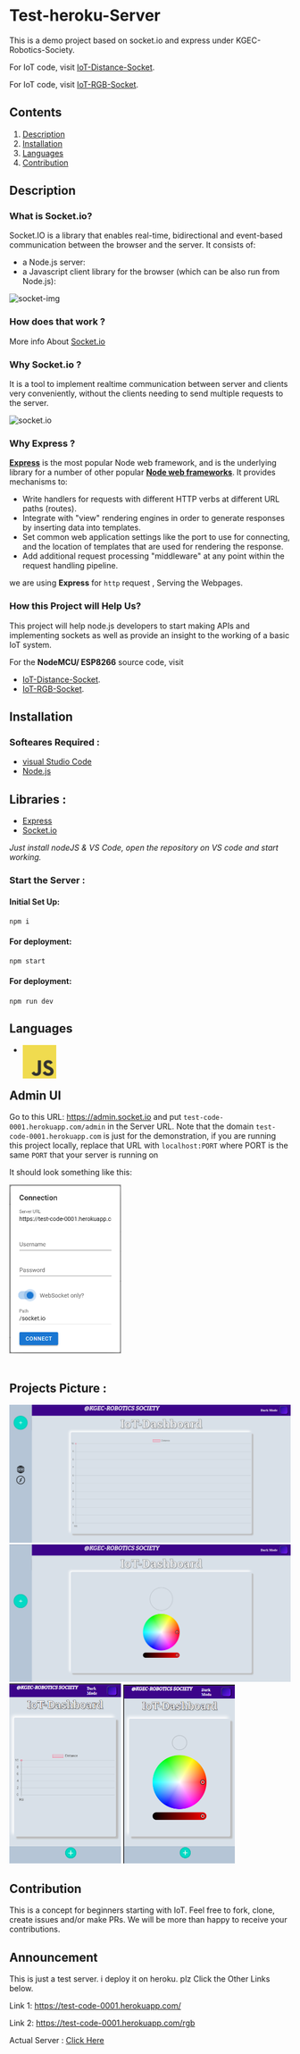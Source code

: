 # **Test-heroku-Server**
This is a demo project based on socket.io and express under KGEC-Robotics-Society.

For IoT code, visit [IoT-Distance-Socket](https://github.com/PSR0001/IoT-Distance-Socket). 

For IoT code, visit [IoT-RGB-Socket](https://github.com/PSR0001/IoT-RGB-Socket).


## **Contents**
1. [Description](#description)
0. [Installation](#installation)
0. [Languages](#languages)
0. [Contribution](#contribution)

## **Description**

### **What is Socket.io?**
 
 Socket.IO is a library that enables real-time, bidirectional and event-based communication between the browser and the server. It consists of:

 - a Node.js server:
 - a Javascript client library for the browser (which can be also run from Node.js):

![socket-img](https://socket.io/images/bidirectional-communication.png)

### **How does that work ?**
 More info About [Socket.io](https://socket.io/docs/v4/) 


### **Why Socket.io ?**
It is a tool to implement realtime communication between server and clients very conveniently, without the clients needing to send multiple requests to the server.

 <img alt="socket.io" width="600px" src="https://miro.medium.com/max/1400/0*xBLcbcD2-YfIQtg8.jpg" /> 

### **Why Express ?**
[**Express**](https://expressjs.com/) is the most popular Node web framework, and is the underlying library for a number of other popular [**Node web frameworks**](https://expressjs.com/en/resources/frameworks.html). It provides mechanisms to:

- Write handlers for requests with different HTTP verbs at different URL paths (routes).
- Integrate with "view" rendering engines in order to generate responses by inserting data into templates.
- Set common web application settings like the port to use for connecting, and the location of templates that are used for rendering the response.
- Add additional request processing "middleware" at any point within the request handling pipeline.

we are using **Express** for ```http``` request , Serving the Webpages.

### How this Project will Help Us?
This project will help node.js developers to start making APIs and implementing sockets as well as provide an insight to the working of a basic IoT system.

For the **NodeMCU/ ESP8266** source code, visit 

- [IoT-Distance-Socket](https://github.com/PSR0001/IoT-Distance-Socket). 
- [IoT-RGB-Socket](https://github.com/PSR0001/IoT-RGB-Socket).

## **Installation**
   ### Softeares Required :
   * [visual Studio Code](https://code.visualstudio.com/download)
   * [Node.js](https://nodejs.org/en/)

## **Libraries :**
 
 * [Express](https://expressjs.com/en/starter/hello-world.html)
 * [Socket.io](https://socket.io/docs/v4/)

_Just install nodeJS & VS Code, open the repository on VS code and start working._

### Start the Server :
#### Initial Set Up:
```
npm i
```
#### For deployment:
```
npm start
```
#### For deployment:
```
npm run dev
```

## **Languages**

- <img align="left" alt="C++" width="60px" src="https://raw.githubusercontent.com/github/explore/80688e429a7d4ef2fca1e82350fe8e3517d3494d/topics/javascript/javascript.png" />
<br>


## **Admin UI**
Go to this URL: https://admin.socket.io and put ```test-code-0001.herokuapp.com/admin``` in the Server URL. Note that the domain ```test-code-0001.herokuapp.com``` is just for the demonstration, if you are running this project locally, replace that URL with ```localhost:PORT``` where PORT is the same ```PORT``` that your server is running on

It should look something like this:

<img alt="Admin UI" src="https://raw.githubusercontent.com/PSR0001/Robotics_Orientation/main/images/Admin_UI.png" width="200px"/>
<!-- ![Admin UI](C:\Users\91974\Pictures\TECH PEEKS WEEK 07\Admin_UI.png) -->
<br>
<br>

## **Projects Picture :**

<img alt="Laptop-Distance" src="https://raw.githubusercontent.com/PSR0001/Robotics_Orientation/main/images/iot1.png" />
<img alt="Laptop-RGB" src="https://raw.githubusercontent.com/PSR0001/Robotics_Orientation/main/images/iot3.png" />

<br>
<img alt="Phone_Distance" src="https://raw.githubusercontent.com/PSR0001/Robotics_Orientation/main/images/iot4.png" width="200px"/>
 <img alt="Phone_Distance" src="https://raw.githubusercontent.com/PSR0001/Robotics_Orientation/main/images/iot5.png" width="200px"/>

<br>

## **Contribution**
This is a concept for beginners starting with IoT. Feel free to fork, clone, create issues and/or make PRs. We will be more than happy to receive your contributions.


## **Announcement**
This is just a test server. i deploy it on heroku. plz Click the Other Links below.

Link 1: https://test-code-0001.herokuapp.com/

Link 2: https://test-code-0001.herokuapp.com/rgb

Actual Server : [Click Here](https://github.com/PSR0001/Robotics_Orientation)




